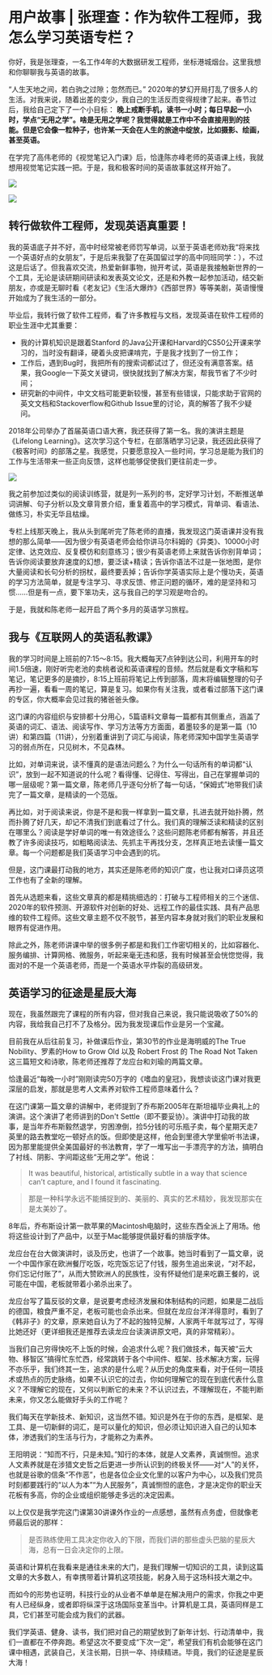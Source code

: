 # 用户故事 | 张理查：作为软件工程师，我怎么学习英语专栏？
你好，我是张理查，一名工作4年的大数据研发工程师，坐标港城烟台。这里我想和你聊聊我与英语的故事。

“人生天地之间，若白驹之过隙；忽然而已。” 2020年的梦幻开局打乱了很多人的生活。对我来说，随着出差的变少，我自己的生活反而变得规律了起来。春节过后，我给自己定下了一个小目标： **晚上戒断手机，读书一小时；每日早起一小时，学点“无用之学”。啥是无用之学呢？我觉得就是工作中不会直接用到的技能。但是它会像一粒种子，也许某一天会在人生的旅途中绽放，比如摄影、绘画，甚至英语。**

在学完了高伟老师的《视觉笔记入门课》后，恰逢陈亦峰老师的英语课上线，我就想用视觉笔记实践一把。于是，我和极客时间的英语故事就这样开始了。

![](images/320943/7e5f9270c8810ac024ba1cc030e6d72c.png)

![](images/320943/b6633e51ca790ac10056516d2077477d.png)

## 转行做软件工程师，发现英语真重要！

我的英语底子并不好，高中时经常被老师罚写单词，以至于英语老师劝我“将来找一个英语好点的女朋友”，于是后来我娶了在英国留过学的高中同班同学：），不过这是后话了。但我喜欢交流，热爱新鲜事物，抛开考试，英语是我接触新世界的一个工具，无论是读研期间研读和发表英文论文，还是和外教一起参加活动，结交新朋友，亦或是无聊时看《老友记》《生活大爆炸》《西部世界》等等美剧，英语慢慢开始成为了我生活的一部分。

毕业后，我转行做了软件工程师，看了许多教程与文档，发现英语在软件工程师的职业生涯中尤其重要：

- 我的计算机知识是跟着Stanford 的Java公开课和Harvard的CS50公开课来学习的，当时没有翻译，硬着头皮把课啃完，于是我才找到了一份工作；
- 工作后，遇到Bug时，我把所有的搜索词都试过了，但还没有满意答案。结果，我Google一下英文关键词，很快就找到了解决方案，帮我节省了不少时间；
- 研究新的中间件，中文文档可能更新较慢，甚至有些错误，只能求助于官网的英文文档和Stackoverflow和Github Issue里的讨论，真的解答了我不少疑问。

2018年公司举办了首届英语口语大赛，我还获得了第一名。我的演讲主题是《Lifelong Learning》。这次学习这个专栏，在部落晒学习记录，我还因此获得了《极客时间》的部落之星。我感觉，只要愿意投入一些时间，学习总是能为我们的工作与生活带来一些正向反馈，这样也能够促使我们更往前走一步。

![](images/320943/e364137a8cf446fd1fb4b7b3yy1a5360.png)

我之前参加过类似的阅读训练营，就是列一系列的书，定好学习计划，不断推送单词讲解、句子分析以及文章背景介绍，重复着高中的学习模式，背单词、看语法、做练习，朴实无华且枯燥。

专栏上线那天晚上，我从头到尾听完了陈老师的直播，我发现这门英语课并没有我想的那么简单——因为很少有英语老师会给你讲马尔科姆的《异类》、10000小时定律、达克效应、反复模仿和刻意练习；很少有英语老师上来就告诉你别背单词；告诉你阅读要放弃速度的幻想，要泛读+精读；告诉你语法不过是一张地图，是你大量阅读和长句分析的拐杖，最终要丢掉；告诉你学英语实际上是个慢功夫，英语的学习方法简单，就是专注学习、寻求反馈、修正问题的循环，难的是坚持和习惯……但是有一点，要下笨功夫，这与我自己的学习观是吻合的。

于是，我就和陈老师一起开启了两个多月的英语学习旅程。

## 我与《互联网人的英语私教课》

我的学习时间是上班前的7:15～8:15。我大概每天7点钟到达公司，利用开车的时间1.5倍速，刚好听完老池的卖桃者说和英语课程的音频。然后就是看文字稿和写笔记，笔记更多的是摘抄，8:15上班前将笔记上传到部落，周末将编辑整理的句子再抄一遍，看看一周的笔记，算是复习。如果你有关注我，或者看过部落下这门课的专区，你大概率会见过我的猪爸爸头像。

这门课的内容组织与安排都十分用心，5篇语料文章每一篇都有其侧重点，涵盖了英语的词汇、语法、阅读写作、学习方法等方方面面，着墨较多的是第一篇（10讲）和第四篇（11讲），分别着重讲到了词汇与阅读，陈老师深知中国学生英语学习的弱点所在，只见树木，不见森林。

比如，对单词来说，读不懂真的是语法问题么？为什么一句话所有的单词都“认识”，放到一起不知道说的什么呢？看得懂、记得住、写得出，自己在掌握单词的哪一层级呢？第一篇文章，陈老师几乎逐句分析了每一句话，“保姆式”地带我们读完了一篇文章，是精读的一个范版。

再比如，对于阅读来说，你是不是和我一样拿到一篇文章，扎进去就开始扑腾，然而扑腾了好几天，却记不清我们到底看过了什么。我们真的理解泛读和精读的区别在哪里么？阅读是学好单词的唯一有效途径么？这些问题陈老师都有解答，并且还教了许多阅读技巧，如粗略阅读法、先抓主干再找分支，怎样真正地去读懂一篇文章。每一个问题都是我们英语学习中会遇到的坑。

但是，这门课最打动我的地方，其实还是陈老师的知识广度，也让我对口译员这项工作也有了全新的理解。

首先从选题来看，这些文章真的都是精挑细选的：打破与工程师相关的三个迷信、2020年的软件预测、开源软件对创新的好处、远程工作的最佳实践、具有产品思维的软件工程师。这些文章主题不仅不脱节，甚至内容本身就对我们的职业发展和眼界有促进作用。

除此之外，陈老师讲课中举的很多例子都是和我们工作密切相关的，比如容器化、服务编排、计算网格、微服务，听起来毫无违和感，我有时候甚至会恍惚觉得，我面对的不是一个英语老师，而是一个英语水平炸裂的高级研发。

## 英语学习的征途是星辰大海

现在，我虽然跟完了课程的所有内容，但对我自己来说，我只能说吸收了50%的内容，我给我自己打不了及格分。因为我发现课后作业是另一个宝藏。

目前我在从后往前复习，补做课后作业，第30节的作业是海明威的The True Nobility、罗素的How to Grow Old 以及 Robert Frost 的 The Road Not Taken这三篇短文和诗歌，陈老师还推荐了龙应台和刘瑜的两篇文章。

恰逢最近“每晚一小时”刚刚读完50万字的《嗜血的皇冠》，我想谈谈这门课对我更深层的启发，那就是思考人文素养对软件工程师意味着什么？

在这门课第一篇文章的讲解中，老师提到了乔布斯2005年在斯坦福毕业典礼上的演讲。这个演讲了老师讲到的Don't Settle（即不要妥协）。演讲中打动我的故事，是当年乔布斯毅然退学，穷困潦倒，捡5分钱的可乐瓶子卖，每个星期天走7英里的路去教堂吃一顿好点的饭。但即使是这样，他会到里德大学里偷听书法课，因为那里能提供全美国最好的书法教育，学了一堆写出一手漂亮字的方法，搞明白了衬线、阴影、字间距这些“无用之学”。他说：

> It was beautiful, historical, artistically subtle in a way that science can’t capture, and I found it fascinating.

> 那是一种科学永远不能捕捉到的、美丽的、真实的艺术精妙，我发现那实在是太美妙了。

8年后，乔布斯设计第一款苹果的Macintosh电脑时，这些东西全派上了用场。他将这些设计到了产品中，以至于Mac能够提供最好看的排版字体。

龙应台在台大做演讲时，谈及历史，也讲了一个故事。她当时看到了一篇文章，说一个中国作家在欧洲餐厅吃饭，吃完饭忘记了付钱，服务生追出来说，“对不起，你们忘记付账了”，从而大赞欧洲人的民族性，没有怀疑他们是来吃霸王餐的，说可能在中国，老板就带着小弟杀出来了。

龙应台写了篇反驳的文章，是说要考虑经济发展和体制结构的问题，如果是二战后的德国，粮食严重不足，老板可能也会杀出来。但就在龙应台洋洋得意时，看到了《韩非子》的文章，原来她自认为了不起的独特见解，人家两千年就写过了，写得比她还好（更详细我还是推荐去读龙应台读演讲原文吧，真的非常精彩）。

当我们自己穷得快吃不上饭的时候，会追求什么呢？我们做技术，每天被“云大物、移智区”搞得忙东忙西，经常跳转于各个中间件、框架、技术解决方案，玩得不亦乐乎，我们终其一生，追求的是什么呢？从历史的角度来看，对于任何一项技术或热点的历史脉络，如果不认识它的过去，你如何理解它的现在到底代表什么意义？不理解它的现在，又何以判断它的未来？不认识过去，不理解现在，不能判断未来，你又怎么能做好手头的工作呢？

我们每天在学新技术、新知识，这当然不错。知识是外在于你的东西，是框架、是工具、是一切新鲜的词汇，是可以量化的知识，但必须让知识进入自己的认知本体，渗透我们的生活与行为，才能称之为素养。

王阳明说：“知而不行，只是未知。”知行的本体，就是人文素养，真诚恻怛。追求人文素养就是在涉猎文史哲之后更进一步所认识到的终极关怀——对“人”的关怀，也就是谷歌的信条“不作恶”，也是各位企业文化里的以客户为中心，以及我们党员时刻都要践行的“以人为本”“为人民服务”，真诚恻怛的底色，才是决定你的职业天花板有多高，你的企业或组织能够走多远的决定因素。

以上仅仅是我学完这门课第30讲课外作业的一点感想，虽然有点务虚，但就像老师最后说的那样：

> 是否熟练使用工具决定你收入的下限，而我们讲的那些虚头巴脑的星辰大海，总有一日会决定你的上限。

英语和计算机在我看来是通往未来的大门，是我们理解一切知识的工具，读到这篇文章的大多数人，有幸携带着计算机这项技能，躬身入局于这场科技大潮之中。

而如今的形势也证明，科技行业的从业者不单单是在解决用户的需求，你我之中更有人已经纵身，或者即将纵深于这场国际变革当中。计算机是工具，英语同样是工具，它们甚至可能会成为我们的武器。

我们学英语、健身、读书，我们把对自己的期望放到了新年计划、行动清单中，我们一直都在不停奔跑。希望这次不要变成“下次一定”，希望我们有机会能够在这门课中相遇，武装自己，关注长期，日拱一卒、持续精进。毕竟，我们的征途是星辰大海！